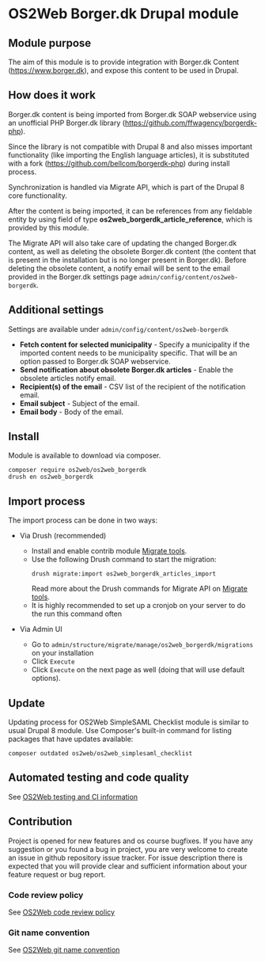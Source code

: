 # OS2Web Borger.dk Drupal module

## Module purpose

The aim of this module is to provide integration with Borger.dk Content (https://www.borger.dk), and expose this content to be used in Drupal.

## How does it work

Borger.dk content is being imported from Borger.dk SOAP webservice using an unofficial PHP Borger.dk library (https://github.com/ffwagency/borgerdk-php).

Since the library is not compatible with Drupal 8 and also misses important functionality (like importing the English language articles), it is substituted with a fork (https://github.com/bellcom/borgerdk-php) during install process.

Synchronization is handled via Migrate API, which is part of the Drupal 8 core functionality.

After the content is being imported, it can be references from any fieldable entity by using field of type **os2web_borgerdk_article_reference**, which is provided by this module.

The Migrate API will also take care of updating the changed Borger.dk content, as well as deleting the obsolete Borger.dk content (the content that is present in the installation but is no longer present in Borger.dk).
Before deleting the obsolete content, a notify email will be sent to the email provided in the Borger.dk settings page ```admin/config/content/os2web-borgerdk```.

## Additional settings
Settings are available under ```admin/config/content/os2web-borgerdk```
* **Fetch content for selected municipality** - Specify a municipality if the imported content needs to be municipality specific. That will be an option passed to Borger.dk SOAP webservice.
* **Send notification about obsolete Borger.dk articles** - Enable the obsolete articles notify email.
* **Recipient(s) of the email** - CSV list of the recipient of the notification email.
* **Email subject** - Subject of the email.
* **Email body** - Body of the email.

## Install

Module is available to download via composer.
```
composer require os2web/os2web_borgerdk
drush en os2web_borgerdk
```

## Import process

The import process can be done in two ways:
* Via Drush (recommended)
    * Install and enable contrib module [Migrate tools](https://www.drupal.org/project/migrate_tool).
    * Use the following Drush command to start the migration:
        ```
        drush migrate:import os2web_borgerdk_articles_import
        ```
        Read more about the Drush commands for Migrate API on [Migrate tools](https://www.drupal.org/project/migrate_tool).
    * It is highly recommended to set up a cronjob on your server to do the run this command often

* Via Admin UI
    * Go to ```admin/structure/migrate/manage/os2web_borgerdk/migrations``` on your installation
    * Click ```Execute```
    * Click ```Execute``` on the next page as well (doing that will use default options).


## Update
Updating process for OS2Web SimpleSAML Checklist module is similar to usual Drupal 8 module.
Use Composer's built-in command for listing packages that have updates available:

```
composer outdated os2web/os2web_simplesaml_checklist
```

## Automated testing and code quality
See [OS2Web testing and CI information](https://github.com/OS2Web/docs#testing-and-ci)

## Contribution

Project is opened for new features and os course bugfixes.
If you have any suggestion or you found a bug in project, you are very welcome
to create an issue in github repository issue tracker.
For issue description there is expected that you will provide clear and
sufficient information about your feature request or bug report.

### Code review policy
See [OS2Web code review policy](https://github.com/OS2Web/docs#code-review)

### Git name convention
See [OS2Web git name convention](https://github.com/OS2Web/docs#git-guideline)
